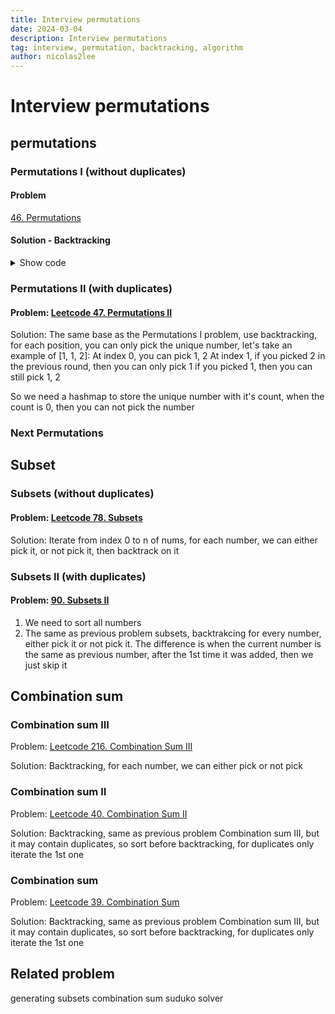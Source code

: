 ```yaml
---
title: Interview permutations
date: 2024-03-04
description: Interview permutations
tag: interview, permutation, backtracking, algorithm
author: nicolas2lee
---
```


# Interview permutations
## permutations
### Permutations I (without duplicates)

#### Problem
[46. Permutations](https://leetcode.com/problems/permutations/description/)

#### Solution - Backtracking

<details>
  <summary>Show code</summary>

```java
class Solution {
    int[] nums;
    List<List<Integer>> ans;
    public List<List<Integer>> permute(int[] nums) {
        this.nums = nums;
        ans = new ArrayList<>();
        backtracking(new ArrayList<>());
        return ans;
    }

    void backtracking(List<Integer> curList){
        if (curList.size()==nums.length){
            ans.add(new ArrayList<>(curList));
            return;
        }
        for(int i=0; i<nums.length; i++){
            if (!curList.contains(nums[i])){
                curList.add(nums[i]);
                backtracking(new ArrayList<>(curList));
                curList.remove(curList.size()-1);
            }
        }
    }
}
```

</details>

### Permutations II (with duplicates)
#### Problem: [Leetcode 47. Permutations II](https://leetcode.com/problems/permutations-ii/description/)

Solution:
The same base as the Permutations I problem, use backtracking, for each position, you can only pick the unique number, let's take an example of [1, 1, 2]:
At index 0, you can pick 1, 2
At index 1, if you picked 2 in the previous round, then you can only pick 1
if you picked 1, then you can still pick 1, 2

So we need a hashmap to store the unique number with it's count, when the count is 0, then you can not pick the number

### Next Permutations 

## Subset
### Subsets (without duplicates)
#### Problem: [Leetcode 78. Subsets](https://leetcode.com/problems/subsets/description/)

Solution:
Iterate from index 0 to n of nums, for each number, we can either pick it, or not pick it, then backtrack on it

### Subsets II (with duplicates)
#### Problem: [90. Subsets II](https://leetcode.com/problems/subsets-ii/description/)

1. We need to sort all numbers
2. The same as previous problem subsets, backtrakcing for every number, either pick it or not pick it. The difference is when the current number is the same as previous number, after the 1st time it was added, then we just skip it

## Combination sum
### Combination sum III
Problem: [Leetcode 216. Combination Sum III](https://leetcode.com/problems/combination-sum-iii/description/)

Solution:
Backtracking, for each number, we can either pick or not pick

### Combination sum II
Problem: [Leetcode 40. Combination Sum II](https://leetcode.com/problems/combination-sum-ii/description/)

Solution:
Backtracking, same as previous problem Combination sum III, but it may contain duplicates, so sort before backtracking, for duplicates only iterate the 1st one

### Combination sum 
Problem: [Leetcode 39. Combination Sum](https://leetcode.com/problems/combination-sum/description/)

Solution:
Backtracking, same as previous problem Combination sum III, but it may contain duplicates, so sort before backtracking, for duplicates only iterate the 1st one

## Related problem
generating subsets
combination sum
suduko solver
